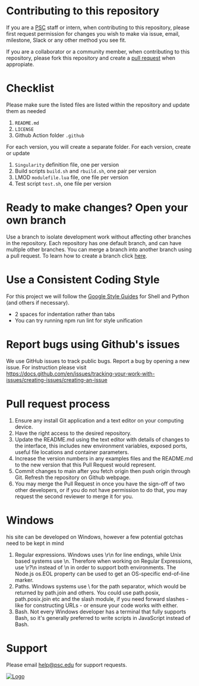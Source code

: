# Contributing to this repository 
If you are a [PSC](https://www.psc.edu/staff-directory/) staff or intern, when contributing to this repository, please first request permission for changes you wish to make via issue, email, milestone, Slack or any other method you see fit.

If you are a collaborator or a community member, when contributing to this repository, please fork this repository and create a [pull request](https://docs.github.com/en/github/collaborating-with-pull-requests/proposing-changes-to-your-work-with-pull-requests/about-pull-requests) when appropiate. 

# Checklist 
Please make sure the listed files are listed within the repository and update them as needed

1. `README.md`
2. `LICENSE`
3. Github Action folder `.github`

For each version, you will create a separate folder. For each version, create or update

1. `Singularity` definition file, one per version
2. Build scripts `build.sh` and `rbuild.sh`, one pair per version
3. LMOD `modulefile.lua` file, one file per version
4. Test script `test.sh`, one file per version

# Ready to make changes? Open your own branch 
Use a branch to isolate development work without affecting other branches in the repository. Each repository has one default branch, and can have multiple other branches. You can merge a branch into another branch using a pull request.
To learn how to create a branch click [here](https://docs.github.com/en/desktop/contributing-and-collaborating-using-github-desktop/making-changes-in-a-branch/managing-branches ).

# Use a Consistent Coding Style 
For this project we will follow the [Google Style Guides](https://google.github.io/styleguide/) for Shell and Python (and others if necessary).

* 2 spaces for indentation rather than tabs
* You can try running npm run lint for style unification

# Report bugs using Github's issues
We use GitHub issues to track public bugs. Report a bug by opening a new issue. 
For instruction please visit https://docs.github.com/en/issues/tracking-your-work-with-issues/creating-issues/creating-an-issue

# Pull request process 
1. Ensure any install Git application and a text editor on your computing device. 
2. Have the right access to the desired repository.
3. Update the README.md using the text editor with details of changes to the interface, this includes new environment variables, exposed ports, useful file locations and container parameters.
4. Increase the version numbers in any examples files and the README.md to the new version that this Pull Request would represent.
5. Commit changes to main after you fetch origin then push origin through Git. Refresh the repository on Github webpage. 
6. You may merge the Pull Request in once you have the sign-off of two other developers, or if you do not have permission to do that, you may request the second reviewer to merge it for you.

# Windows
his site can be developed on Windows, however a few potential gotchas need to be kept in mind
1. Regular expressions. Windows uses \r\n for line endings, while Unix based systems use \n. Therefore when working on Regular Expressions, use \r?\n instead of \n in order to support both environments. The Node.js os.EOL property can be used to get an OS-specific end-of-line marker.
2. Paths. Windows systems use \ for the path separator, which would be returned by path.join and others. You could use path.posix, path.posix.join etc and the slash module, if you need forward slashes - like for constructing URLs - or ensure your code works with either.
3. Bash. Not every Windows developer has a terminal that fully supports Bash, so it's generally preferred to write scripts in JavaScript instead of Bash.

# Support
Please email [help@psc.edu](help@psc.edu) for support requests. 

[![Logo](https://developer.nvidia.com/sites/default/files/logos/psc_logo.png)](https://github.com/orgs/pscedu)
